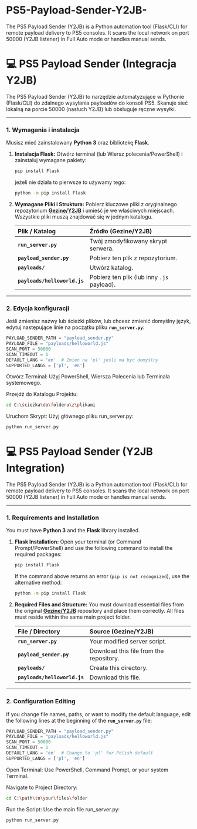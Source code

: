 # PS5-Payload-Sender-Y2JB-
The PS5 Payload Sender (Y2JB) is a Python automation tool (Flask/CLI) for remote payload delivery to PS5 consoles. It scans the local network on port 50000 (Y2JB listener) in Full Auto mode or handles manual sends.

# 💻 PS5 Payload Sender (Integracja Y2JB)

The PS5 Payload Sender (Y2JB) to narzędzie automatyzujące w Pythonie (Flask/CLI) do zdalnego wysyłania payloadów do konsoli PS5. Skanuje sieć lokalną na porcie 50000 (nasłuch Y2JB) lub obsługuje ręczne wysyłki.

---

### 1. Wymagania i instalacja

Musisz mieć zainstalowany **Python 3** oraz bibliotekę **Flask**.

1.  **Instalacja Flask:**
    Otwórz terminal (lub Wiersz polecenia/PowerShell) i zainstaluj wymagane pakiety:
    ```bash
    pip install Flask
     ```
     jeżeli nie działa to pierwsze to używamy tego:
    ```bash
    python -m pip install Flask
    ```

2.  **Wymagane Pliki i Struktura:**
    Pobierz kluczowe pliki z oryginalnego repozytorium [**Gezine/Y2JB**](https://github.com/Gezine/Y2JB) i umieść je we właściwych miejscach. Wszystkie pliki muszą znajdować się w jednym katalogu.

    | Plik / Katalog | Źródło (Gezine/Y2JB) |
    | :--- | :--- |
    | **`run_server.py`** | Twój zmodyfikowany skrypt serwera. |
    | **`payload_sender.py`** | Pobierz ten plik z repozytorium. |
    | **`payloads/`** | Utwórz katalog. |
    | **`payloads/helloworld.js`** | Pobierz ten plik (lub inny `.js` payload). |

---

### 2. Edycja konfiguracji

Jeśli zmienisz nazwy lub ścieżki plików, lub chcesz zmienić domyślny język, edytuj następujące linie na początku pliku **`run_server.py`**:

```python
PAYLOAD_SENDER_PATH = "payload_sender.py" 
PAYLOAD_FILE = "payloads/helloworld.js" 
SCAN_PORT = 50000 
SCAN_TIMEOUT = 1
DEFAULT_LANG = 'en'  # Zmień na 'pl' jeśli ma być domyślny
SUPPORTED_LANGS = ['pl', 'en']
```

Otwórz Terminal: Użyj PowerShell, Wiersza Polecenia lub Terminala systemowego.

Przejdź do Katalogu Projektu:

```Bash
cd C:\ścieżka\do\folderu\z\plikami
```
Uruchom Skrypt: Użyj głównego pliku run_server.py:

```Bash
python run_server.py
```
# 💻 PS5 Payload Sender (Y2JB Integration)

The PS5 Payload Sender (Y2JB) is a Python automation tool (Flask/CLI) for remote payload delivery to PS5 consoles. It scans the local network on port 50000 (Y2JB listener) in Full Auto mode or handles manual sends.

---

### 1. Requirements and Installation

You must have **Python 3** and the **Flask** library installed.

1.  **Flask Installation:**
    Open your terminal (or Command Prompt/PowerShell) and use the following command to install the required packages:
    ```bash
    pip install Flask
    ```
    If the command above returns an error (`pip is not recognized`), use the alternative method:
    ```bash
    python -m pip install Flask
    ```

2.  **Required Files and Structure:**
    You must download essential files from the original [**Gezine/Y2JB**](https://github.com/Gezine/Y2JB) repository and place them correctly. All files must reside within the same main project folder.

    | File / Directory | Source (Gezine/Y2JB) |
    | :--- | :--- |
    | **`run_server.py`** | Your modified server script. |
    | **`payload_sender.py`** | Download this file from the repository. |
    | **`payloads/`** | Create this directory. |
    | **`payloads/helloworld.js`** | Download this file. |

---

### 2. Configuration Editing

If you change file names, paths, or want to modify the default language, edit the following lines at the beginning of the **`run_server.py`** file:

```python
PAYLOAD_SENDER_PATH = "payload_sender.py" 
PAYLOAD_FILE = "payloads/helloworld.js" 
SCAN_PORT = 50000 
SCAN_TIMEOUT = 1
DEFAULT_LANG = 'en'  # Change to 'pl' for Polish default
SUPPORTED_LANGS = ['pl', 'en']
```


Open Terminal: Use PowerShell, Command Prompt, or your system Terminal.

Navigate to Project Directory:

```bash
cd C:\path\to\your\files\folder
```

Run the Script: Use the main file run_server.py:
```bash
python run_server.py
```
